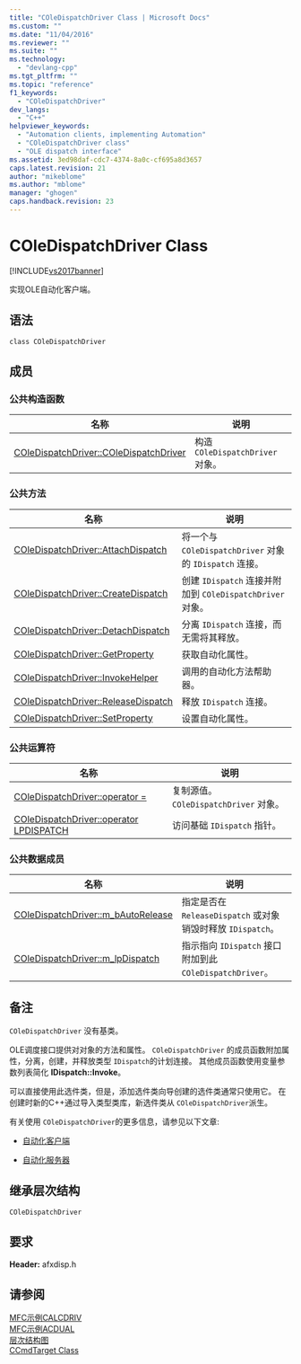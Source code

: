 ```yaml
---
title: "COleDispatchDriver Class | Microsoft Docs"
ms.custom: ""
ms.date: "11/04/2016"
ms.reviewer: ""
ms.suite: ""
ms.technology: 
  - "devlang-cpp"
ms.tgt_pltfrm: ""
ms.topic: "reference"
f1_keywords: 
  - "COleDispatchDriver"
dev_langs: 
  - "C++"
helpviewer_keywords: 
  - "Automation clients, implementing Automation"
  - "COleDispatchDriver class"
  - "OLE dispatch interface"
ms.assetid: 3ed98daf-cdc7-4374-8a0c-cf695a8d3657
caps.latest.revision: 21
author: "mikeblome"
ms.author: "mblome"
manager: "ghogen"
caps.handback.revision: 23
---
```

# COleDispatchDriver Class
[!INCLUDE[vs2017banner](../../assembler/inline/includes/vs2017banner.md)]

实现OLE自动化客户端。  
  
## 语法  
  
```  
class COleDispatchDriver  
```  
  
## 成员  
  
### 公共构造函数  
  
|名称|说明|  
|--------|--------|  
|[COleDispatchDriver::COleDispatchDriver](../Topic/COleDispatchDriver::COleDispatchDriver.md)|构造 `COleDispatchDriver` 对象。|  
  
### 公共方法  
  
|名称|说明|  
|--------|--------|  
|[COleDispatchDriver::AttachDispatch](../Topic/COleDispatchDriver::AttachDispatch.md)|将一个与 `COleDispatchDriver` 对象的 `IDispatch` 连接。|  
|[COleDispatchDriver::CreateDispatch](../Topic/COleDispatchDriver::CreateDispatch.md)|创建 `IDispatch` 连接并附加到 `COleDispatchDriver` 对象。|  
|[COleDispatchDriver::DetachDispatch](../Topic/COleDispatchDriver::DetachDispatch.md)|分离 `IDispatch` 连接，而无需将其释放。|  
|[COleDispatchDriver::GetProperty](../Topic/COleDispatchDriver::GetProperty.md)|获取自动化属性。|  
|[COleDispatchDriver::InvokeHelper](../Topic/COleDispatchDriver::InvokeHelper.md)|调用的自动化方法帮助器。|  
|[COleDispatchDriver::ReleaseDispatch](../Topic/COleDispatchDriver::ReleaseDispatch.md)|释放 `IDispatch` 连接。|  
|[COleDispatchDriver::SetProperty](../Topic/COleDispatchDriver::SetProperty.md)|设置自动化属性。|  
  
### 公共运算符  
  
|名称|说明|  
|--------|--------|  
|[COleDispatchDriver::operator \=](../Topic/COleDispatchDriver::operator%20=.md)|复制源值。`COleDispatchDriver` 对象。|  
|[COleDispatchDriver::operator LPDISPATCH](../Topic/COleDispatchDriver::operator%20LPDISPATCH.md)|访问基础 `IDispatch` 指针。|  
  
### 公共数据成员  
  
|名称|说明|  
|--------|--------|  
|[COleDispatchDriver::m\_bAutoRelease](../Topic/COleDispatchDriver::m_bAutoRelease.md)|指定是否在 `ReleaseDispatch` 或对象销毁时释放 `IDispatch`。|  
|[COleDispatchDriver::m\_lpDispatch](../Topic/COleDispatchDriver::m_lpDispatch.md)|指示指向 `IDispatch` 接口附加到此 `COleDispatchDriver`。|  
  
## 备注  
 `COleDispatchDriver` 没有基类。  
  
 OLE调度接口提供对对象的方法和属性。  `COleDispatchDriver` 的成员函数附加属性，分离，创建，并释放类型 `IDispatch`的计划连接。  其他成员函数使用变量参数列表简化 **IDispatch::Invoke**。  
  
 可以直接使用此选件类，但是，添加选件类向导创建的选件类通常只使用它。  在创建时新的C\+\+通过导入类型类库，新选件类从 `COleDispatchDriver`派生。  
  
 有关使用 `COleDispatchDriver`的更多信息，请参见以下文章:  
  
-   [自动化客户端](../../mfc/automation-clients.md)  
  
-   [自动化服务器](../../mfc/automation-servers.md)  
  
## 继承层次结构  
 `COleDispatchDriver`  
  
## 要求  
 **Header:** afxdisp.h  
  
## 请参阅  
 [MFC示例CALCDRIV](../../top/visual-cpp-samples.md)   
 [MFC示例ACDUAL](../../top/visual-cpp-samples.md)   
 [层次结构图](../../mfc/hierarchy-chart.md)   
 [CCmdTarget Class](../../mfc/reference/ccmdtarget-class.md)